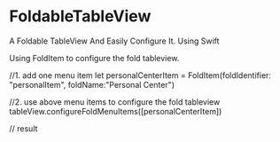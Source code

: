 # FoldableTableView
A Foldable TableView And Easily Configure It. Using Swift

Using FoldItem to configure the fold tableview.

//1. add one menu item
let personalCenterItem = FoldItem(foldIdentifier: "personalItem", foldName:"Personal Center")

//2. use above menu items to configure the fold tableview 
tableView.configureFoldMenuItems([personalCenterItem])

// result
<img source="">
